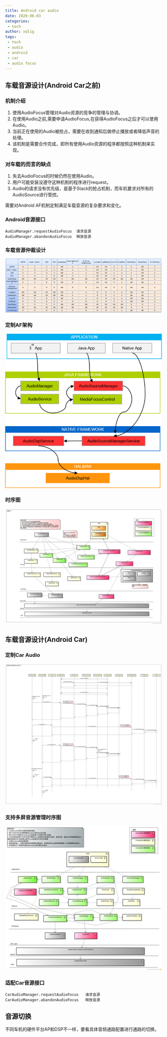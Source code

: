 ```yaml
---
title: Android car audio
date: 2020-06-03
categories:
 - tech
author: xqlig
tags:
 - tech
 - audio
 - android
 - car
 - audio focus
---
```


## 车载音源设计(Android Car之前)

### 机制介绍

1. 使用AudioFocus管理对Audio资源的竞争的管理与协调。
2. 在使用Audio之前,需要申请AudioFocus,在获得AudioFocus之后才可以使用Audio。
3. 当前正在使用的Audio被抢占，需要在收到通知后做停止播放或者降低声音的处理。
4. 该机制是需要合作完成，即所有使用Audio资源的程序都按照这种机制来实现。

<!-- more -->

### 对车载的而言的缺点

1. 失去AudioFocus的时候仍然在使用Audio。
2. 用户可能安装没遵守这种机制的程序进行request。
3. Audio的请求没有优先级，是基于Stack的抢占机制，而车机要求对所有的AudioSource进行管控。

需要对Android AF机制定制满足车载音源的复杂要求和变化。

### Android音源接口

    AudioManager.requestAudioFocus	请求音源
    AudioManager.abandonAudioFocus	释放音源

### 车载音源仲裁设计

![2](../2020/images/audio_focus_arch2.png)


### 定制AF架构

![1](../2020/images/audio_focus_arch.png)

### 时序图

![3](../2020/images/audio_focus_arch3.png)

## 车载音源设计(Android Car)

### 定制Car Audio

![4](../2020/images/audio_focus_arch5.png)

### 支持多屏音源管理时序图

![5](../2020/images/audio_focus_arch4.png)

### 适配Car音源接口

    CarAudioManager.requestAudioFocus	请求音源
    CarAudioManager.abandonAudioFocus	释放音源

## 音源切换

不同车机的硬件平台AP和DSP不一样，要看具体音频通路配置进行通路的切换。
